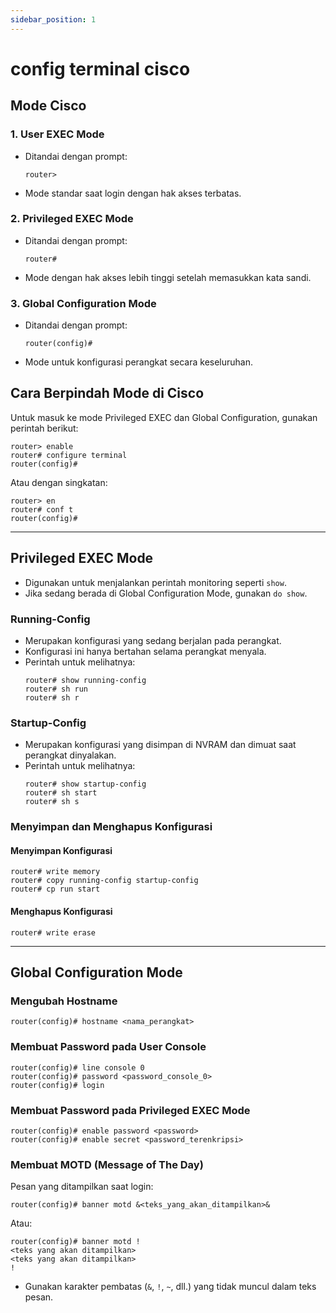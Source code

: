 ```yaml
---
sidebar_position: 1
---
```


# config terminal cisco

## Mode Cisco
### 1. User EXEC Mode
- Ditandai dengan prompt:
  ```
  router>
  ```
- Mode standar saat login dengan hak akses terbatas.

### 2. Privileged EXEC Mode
- Ditandai dengan prompt:
  ```
  router#
  ```
- Mode dengan hak akses lebih tinggi setelah memasukkan kata sandi.

### 3. Global Configuration Mode
- Ditandai dengan prompt:
  ```
  router(config)#
  ```
- Mode untuk konfigurasi perangkat secara keseluruhan.

## Cara Berpindah Mode di Cisco
Untuk masuk ke mode Privileged EXEC dan Global Configuration, gunakan perintah berikut:
```
router> enable
router# configure terminal
router(config)#
```
Atau dengan singkatan:
```
router> en
router# conf t
router(config)#
```

---

## Privileged EXEC Mode
- Digunakan untuk menjalankan perintah monitoring seperti `show`.
- Jika sedang berada di Global Configuration Mode, gunakan `do show`.

### Running-Config
- Merupakan konfigurasi yang sedang berjalan pada perangkat.
- Konfigurasi ini hanya bertahan selama perangkat menyala.
- Perintah untuk melihatnya:
  ```
  router# show running-config
  router# sh run
  router# sh r
  ```

### Startup-Config
- Merupakan konfigurasi yang disimpan di NVRAM dan dimuat saat perangkat dinyalakan.
- Perintah untuk melihatnya:
  ```
  router# show startup-config
  router# sh start
  router# sh s
  ```

### Menyimpan dan Menghapus Konfigurasi
#### Menyimpan Konfigurasi
```
router# write memory
router# copy running-config startup-config
router# cp run start
```

#### Menghapus Konfigurasi
```
router# write erase
```

---

## Global Configuration Mode
### Mengubah Hostname
```
router(config)# hostname <nama_perangkat>
```

### Membuat Password pada User Console
```
router(config)# line console 0
router(config)# password <password_console_0>
router(config)# login
```

### Membuat Password pada Privileged EXEC Mode
```
router(config)# enable password <password>
router(config)# enable secret <password_terenkripsi>
```

### Membuat MOTD (Message of The Day)
Pesan yang ditampilkan saat login:
```
router(config)# banner motd &<teks_yang_akan_ditampilkan>&
```
Atau:
```
router(config)# banner motd !
<teks yang akan ditampilkan>
<teks yang akan ditampilkan>
!
```
- Gunakan karakter pembatas (`&`, `!`, `~`, dll.) yang tidak muncul dalam teks pesan.